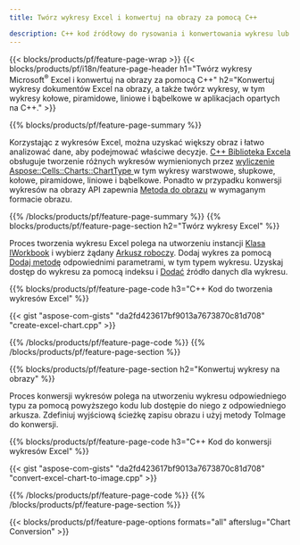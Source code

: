 ```yaml
---
title: Twórz wykresy Excel i konwertuj na obrazy za pomocą C++

description: C++ kod źródłowy do rysowania i konwertowania wykresu lub diagramu w programie Microsoft Excel przy użyciu C++Biblioteki
---
```

{{< blocks/products/pf/feature-page-wrap >}}
{{< blocks/products/pf/i18n/feature-page-header h1="Twórz wykresy Microsoft<sup>&reg;</sup> Excel i konwertuj na obrazy za pomocą C++" h2="Konwertuj wykresy dokumentów Excel na obrazy, a także twórz wykresy, w tym wykresy kołowe, piramidowe, liniowe i bąbelkowe w aplikacjach opartych na C++." >}}

{{% blocks/products/pf/feature-page-summary %}}

Korzystając z wykresów Excel, można uzyskać większy obraz i łatwo analizować dane, aby podejmować właściwe decyzje. [C++ Biblioteka Excela](/cells/cpp/) obsługuje tworzenie różnych wykresów wymienionych przez [wyliczenie Aspose::Cells::Charts::ChartType
](https://reference.aspose.com/cells/cpp/namespace/aspose.cells.charts#a2f17e69bcefc754569019185d0621b70) w tym wykresy warstwowe, słupkowe, kołowe, piramidowe, liniowe i bąbelkowe. Ponadto w przypadku konwersji wykresów na obrazy API zapewnia [Metoda do obrazu](https://reference.aspose.com/cells/cpp/class/aspose.cells.charts.i_sparkline#a28d76dd585c48366e1657f2982722ddb) w wymaganym formacie obrazu.

{{% /blocks/products/pf/feature-page-summary %}}
{{% blocks/products/pf/feature-page-section h2="Twórz wykresy Excel" %}}

Proces tworzenia wykresu Excel polega na utworzeniu instancji [Klasa IWorkbook](https://reference.aspose.com/cells/cpp/class/aspose.cells.i_workbook) i wybierz żądany [Arkusz roboczy](https://reference.aspose.com/cells/cpp/class/aspose.cells.i_worksheet_collection#a5574d624796043233420d0e0459ccc43). Dodaj wykres za pomocą [Dodaj metodę](https://reference.aspose.com/cells/cpp/class/aspose.cells.charts.i_chart_collection#ab7e8cce835c251a4682605299a6aa068) odpowiednimi parametrami, w tym typem wykresu. Uzyskaj dostęp do wykresu za pomocą indeksu i [Dodać](https://reference.aspose.com/cells/cpp/class/aspose.cells.charts.i_series_collection#a8f4dc4d883f32f65b1fb673e2aa7862f) źródło danych dla wykresu.

{{% blocks/products/pf/feature-page-code h3="C++ Kod do tworzenia wykresów Excel" %}}

{{< gist "aspose-com-gists" "da2fd423617bf9013a7673870c81d708" "create-excel-chart.cpp" >}}

{{% /blocks/products/pf/feature-page-code %}}
{{% /blocks/products/pf/feature-page-section %}}

{{% blocks/products/pf/feature-page-section h2="Konwertuj wykresy na obrazy" %}}


Proces konwersji wykresów polega na utworzeniu wykresu odpowiedniego typu za pomocą powyższego kodu lub dostępie do niego z odpowiedniego arkusza. Zdefiniuj wyjściową ścieżkę zapisu obrazu i użyj metody ToImage do konwersji.

 
{{% blocks/products/pf/feature-page-code h3="C++ Kod do konwersji wykresów Excel" %}}

{{< gist "aspose-com-gists" "da2fd423617bf9013a7673870c81d708" "convert-excel-chart-to-image.cpp" >}}

{{% /blocks/products/pf/feature-page-code %}}
{{% /blocks/products/pf/feature-page-section %}}

{{< blocks/products/pf/feature-page-options formats="all" afterslug="Chart Conversion" >}}
